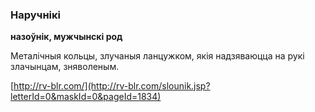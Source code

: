 ### Наручнікі
**назоўнік, мужчынскі род**

Металічныя кольцы, злучаныя ланцужком, якія надзяваюцца на рукі злачынцам, зняволеным.

<a rel="author">[http://rv-blr.com/](http://rv-blr.com/slounik.jsp?letterId=0&maskId=0&pageId=1834)</a>
